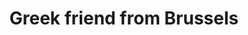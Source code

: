 ---
name: "Christina Mercuriadi"
title: "Greek friend from Brussels"
contribution: "Introduction to artists"
avatar: images/collaborators/christina.jpg
---